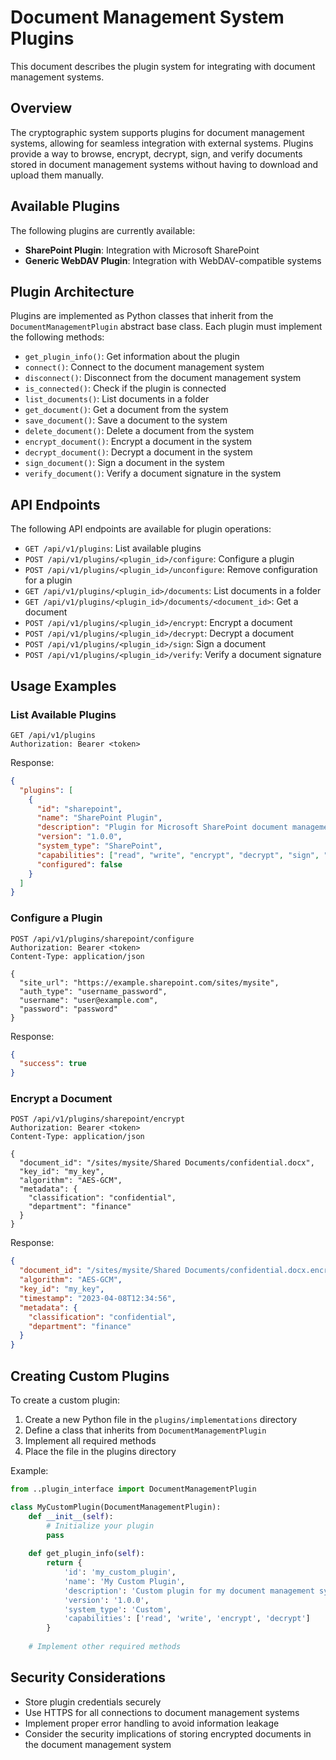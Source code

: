 # Document Management System Plugins

This document describes the plugin system for integrating with document management systems.

## Overview

The cryptographic system supports plugins for document management systems, allowing for seamless integration with external systems. Plugins provide a way to browse, encrypt, decrypt, sign, and verify documents stored in document management systems without having to download and upload them manually.

## Available Plugins

The following plugins are currently available:

- **SharePoint Plugin**: Integration with Microsoft SharePoint
- **Generic WebDAV Plugin**: Integration with WebDAV-compatible systems

## Plugin Architecture

Plugins are implemented as Python classes that inherit from the `DocumentManagementPlugin` abstract base class. Each plugin must implement the following methods:

- `get_plugin_info()`: Get information about the plugin
- `connect()`: Connect to the document management system
- `disconnect()`: Disconnect from the document management system
- `is_connected()`: Check if the plugin is connected
- `list_documents()`: List documents in a folder
- `get_document()`: Get a document from the system
- `save_document()`: Save a document to the system
- `delete_document()`: Delete a document from the system
- `encrypt_document()`: Encrypt a document in the system
- `decrypt_document()`: Decrypt a document in the system
- `sign_document()`: Sign a document in the system
- `verify_document()`: Verify a document signature in the system

## API Endpoints

The following API endpoints are available for plugin operations:

- `GET /api/v1/plugins`: List available plugins
- `POST /api/v1/plugins/<plugin_id>/configure`: Configure a plugin
- `POST /api/v1/plugins/<plugin_id>/unconfigure`: Remove configuration for a plugin
- `GET /api/v1/plugins/<plugin_id>/documents`: List documents in a folder
- `GET /api/v1/plugins/<plugin_id>/documents/<document_id>`: Get a document
- `POST /api/v1/plugins/<plugin_id>/encrypt`: Encrypt a document
- `POST /api/v1/plugins/<plugin_id>/decrypt`: Decrypt a document
- `POST /api/v1/plugins/<plugin_id>/sign`: Sign a document
- `POST /api/v1/plugins/<plugin_id>/verify`: Verify a document signature

## Usage Examples

### List Available Plugins

```http
GET /api/v1/plugins
Authorization: Bearer <token>
```

Response:

```json
{
  "plugins": [
    {
      "id": "sharepoint",
      "name": "SharePoint Plugin",
      "description": "Plugin for Microsoft SharePoint document management system",
      "version": "1.0.0",
      "system_type": "SharePoint",
      "capabilities": ["read", "write", "encrypt", "decrypt", "sign", "verify"],
      "configured": false
    }
  ]
}
```

### Configure a Plugin

```http
POST /api/v1/plugins/sharepoint/configure
Authorization: Bearer <token>
Content-Type: application/json

{
  "site_url": "https://example.sharepoint.com/sites/mysite",
  "auth_type": "username_password",
  "username": "user@example.com",
  "password": "password"
}
```

Response:

```json
{
  "success": true
}
```

### Encrypt a Document

```http
POST /api/v1/plugins/sharepoint/encrypt
Authorization: Bearer <token>
Content-Type: application/json

{
  "document_id": "/sites/mysite/Shared Documents/confidential.docx",
  "key_id": "my_key",
  "algorithm": "AES-GCM",
  "metadata": {
    "classification": "confidential",
    "department": "finance"
  }
}
```

Response:

```json
{
  "document_id": "/sites/mysite/Shared Documents/confidential.docx.encrypted",
  "algorithm": "AES-GCM",
  "key_id": "my_key",
  "timestamp": "2023-04-08T12:34:56",
  "metadata": {
    "classification": "confidential",
    "department": "finance"
  }
}
```

## Creating Custom Plugins

To create a custom plugin:

1. Create a new Python file in the `plugins/implementations` directory
2. Define a class that inherits from `DocumentManagementPlugin`
3. Implement all required methods
4. Place the file in the plugins directory

Example:

```python
from ..plugin_interface import DocumentManagementPlugin

class MyCustomPlugin(DocumentManagementPlugin):
    def __init__(self):
        # Initialize your plugin
        pass
        
    def get_plugin_info(self):
        return {
            'id': 'my_custom_plugin',
            'name': 'My Custom Plugin',
            'description': 'Custom plugin for my document management system',
            'version': '1.0.0',
            'system_type': 'Custom',
            'capabilities': ['read', 'write', 'encrypt', 'decrypt']
        }
        
    # Implement other required methods
```

## Security Considerations

- Store plugin credentials securely
- Use HTTPS for all connections to document management systems
- Implement proper error handling to avoid information leakage
- Consider the security implications of storing encrypted documents in the document management system
